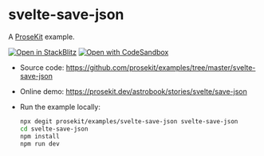 # svelte-save-json

A [ProseKit](https://prosekit.dev) example.

[![Open in StackBlitz](https://developer.stackblitz.com/img/open_in_stackblitz.svg)](https://stackblitz.com/github/prosekit/examples/tree/master/svelte-save-json)
[![Open with CodeSandbox](https://assets.codesandbox.io/github/button-edit-lime.svg)](https://codesandbox.io/p/sandbox/github/prosekit/examples/tree/master/svelte-save-json)

- Source code: https://github.com/prosekit/examples/tree/master/svelte-save-json
- Online demo: https://prosekit.dev/astrobook/stories/svelte/save-json
- Run the example locally:

  ```bash
  npx degit prosekit/examples/svelte-save-json svelte-save-json
  cd svelte-save-json
  npm install
  npm run dev
  ```
